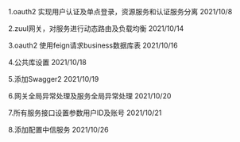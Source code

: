 1.oauth2 实现用户认证及单点登录，资源服务和认证服务分离  2021/10/8

2.zuul网关，对服务进行动态路由及负载均衡 2021/10/14

3.oauth2 使用feign请求business数据库表 2021/10/16

4.公共库设置 2021/10/18

5.添加Swagger2 2021/10/19

6.网关全局异常处理及服务全局异常处理  2021/10/20

7.所有服务接口设置参数用户ID及账号 2021/10/21

8.添加配置中信服务 2021/10/26